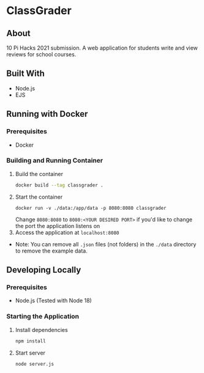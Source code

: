 # ClassGrader

## About

10 Pi Hacks 2021 submission. A web application for students write and view reviews for school courses. 

## Built With

* Node.js
* EJS

## Running with Docker

### Prerequisites 

* Docker

### Building and Running Container

1. Build the container
    ```bash
    docker build --tag classgrader .
    ```
2. Start the container
    ```
    docker run -v ./data:/app/data -p 8080:8080 classgrader
    ```
    Change `8080:8080` to `8080:<YOUR DESIRED PORT>` if you'd like to change the port the application listens on
3. Access the application at `localhost:8080`
* Note: You can remove all `.json` files (not folders) in the `./data` directory to remove the example data.
  
## Developing Locally

### Prerequisites

* Node.js (Tested with Node 18)

### Starting the Application

1. Install dependencies
    ```bash
    npm install
    ```
2. Start server
    ```bash
    node server.js
    ```
